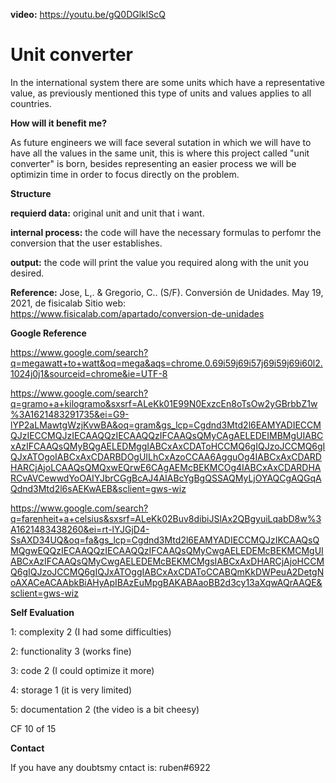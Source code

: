 
**video:** <https://youtu.be/gQ0DGlklScQ>

# Unit converter #

In the international system there are some units which have a representative value, as previously mentioned
this type of units and values applies to all countries. 

**How will it benefit me?**

As future engineers we will face several sutation in which we will have to have all the values in the same
unit, this is where this project called "unit converter" is born, besides representing an easier process we 
will be optimizin time in order to focus directly on the problem. 

 **Structure** 
 
**requierd data:** original unit and unit that i want.

**internal process:** the code will have the necessary formulas to perfomr the conversion that the user establishes.

**output:** the code will print the value you required along with the unit you desired.


**Reference:** Jose, L,. & Gregorio, C.. (S/F). Conversión de Unidades. May 19, 2021, de fisicalab Sitio web: https://www.fisicalab.com/apartado/conversion-de-unidades 

**Google Reference** 

<https://www.google.com/search?q=megawatt+to+watt&oq=mega&aqs=chrome.0.69i59j69i57j69i59j69i60l2.1024j0j1&sourceid=chrome&ie=UTF-8>

<https://www.google.com/search?q=gramo+a+kilogramo&sxsrf=ALeKk01E99N0ExzcEn8oTsOw2yGBrbbZ1w%3A1621483291735&ei=G9-lYP2aLMawtgWzjKvwBA&oq=gram&gs_lcp=Cgdnd3Mtd2l6EAMYADIECCMQJzIECCMQJzIECAAQQzIECAAQQzIFCAAQsQMyCAgAELEDEIMBMgUIABCxAzIFCAAQsQMyBQgAELEDMggIABCxAxCDAToHCCMQ6gIQJzoJCCMQ6gIQJxATOgoIABCxAxCDARBDOgUILhCxAzoCCAA6AgguOg4IABCxAxCDARDHARCjAjoLCAAQsQMQxwEQrwE6CAgAEMcBEKMCOg4IABCxAxCDARDHARCvAVCewwdYoOAIYJbrCGgBcAJ4AIABcYgBgQSSAQMyLjOYAQCgAQGqAQdnd3Mtd2l6sAEKwAEB&sclient=gws-wiz>

<https://www.google.com/search?q=farenheit+a+celsius&sxsrf=ALeKk02Buv8dibiJSlAx2QBgyuiLqabD8w%3A1621483438260&ei=rt-lYJGjD4-SsAXD34UQ&oq=fa&gs_lcp=Cgdnd3Mtd2l6EAMYADIECCMQJzIKCAAQsQMQgwEQQzIECAAQQzIECAAQQzIFCAAQsQMyCwgAELEDEMcBEKMCMgUIABCxAzIFCAAQsQMyCwgAELEDEMcBEKMCMgsIABCxAxDHARCjAjoHCCMQ6gIQJzoJCCMQ6gIQJxATOggIABCxAxCDAToCCABQmKkDWPeuA2DetgNoAXACeACAAbkBiAHyApIBAzEuMpgBAKABAaoBB2d3cy13aXqwAQrAAQE&sclient=gws-wiz>

**Self Evaluation**

1: complexity 2 (I had some difficulties)

2: functionality 3 (works fine)

3: code 2 (I could optimize it more)

4: storage 1 (it is very limited)

5: documentation 2 (the video is a bit cheesy)

CF 10 of 15

**Contact**

If you have any doubtsmy cntact is: ruben#6922
